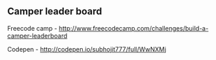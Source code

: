 Camper leader board
--------------------
Freecode camp - http://www.freecodecamp.com/challenges/build-a-camper-leaderboard

Codepen - http://codepen.io/subhojit777/full/WwNXMj
